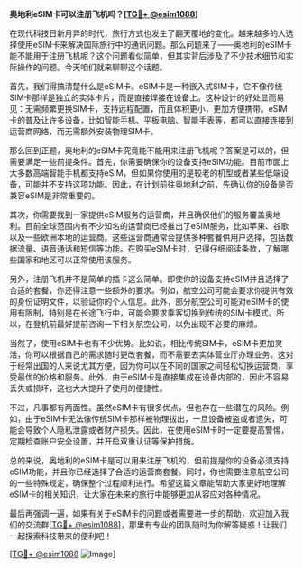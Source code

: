 **奥地利eSIM卡可以注册飞机吗？[[TG💪+ @esim1088](https://t.me/s/esim1088)]**

在现代科技日新月异的时代，旅行方式也发生了翻天覆地的变化。越来越多的人选择使用eSIM卡来解决国际旅行中的通讯问题。那么问题来了——奥地利的eSIM卡能不能用于注册飞机呢？这个问题看似简单，但其实背后涉及了不少技术细节和实际操作的问题。今天咱们就来聊聊这个话题。

首先，我们得搞清楚什么是eSIM卡。eSIM卡是一种嵌入式SIM卡，它不像传统SIM卡那样是独立的实体卡片，而是直接焊接在设备上。这种设计的好处显而易见：无需频繁更换SIM卡，支持远程配置，而且体积更小，更加方便携带。eSIM卡的普及让许多设备，比如智能手机、平板电脑、智能手表等，都可以直接连接到运营商网络，而无需额外安装物理SIM卡。

那么回到正题，奥地利的eSIM卡究竟能不能用来注册飞机呢？答案是可以的，但需要满足一些前提条件。首先，你需要确保你的设备支持eSIM功能。目前市面上大多数高端智能手机都支持eSIM，但如果你使用的是较老的机型或者某些低端设备，可能并不支持这项功能。因此，在计划前往奥地利之前，先确认你的设备是否兼容eSIM是非常重要的。

其次，你需要找到一家提供eSIM服务的运营商，并且确保他们的服务覆盖奥地利。目前全球范围内有不少知名的运营商已经推出了eSIM服务，比如苹果、谷歌以及一些欧洲本地的运营商。这些运营商通常会提供多种套餐供用户选择，包括数据流量、语音通话和短信等功能。在购买eSIM卡时，记得仔细阅读条款，了解哪些国家和地区可以正常使用该服务。

另外，注册飞机并不是简单的插卡这么简单。即使你的设备支持eSIM并且选择了合适的套餐，你还得注意一些额外的要求。例如，航空公司可能会要求你提供有效的身份证明文件，以验证你的个人信息。此外，部分航空公司可能对eSIM卡的使用有限制，特别是在长途飞行中，可能会要求乘客切换到传统的SIM卡模式。所以，在登机前最好提前咨询一下相关航空公司，以免出现不必要的麻烦。

当然了，使用eSIM卡也有不少优势。比如说，相比传统SIM卡，eSIM卡更加灵活，你可以根据自己的需求随时更改套餐，而不需要去实体营业厅办理业务。这对于经常出国的人来说尤其方便，因为你可以在不同的国家之间轻松切换运营商，享受最优的价格和服务。此外，由于eSIM卡是直接集成在设备内部的，因此不容易丢失或损坏，这也大大提升了使用的便捷性。

不过，凡事都有两面性。虽然eSIM卡有很多优点，但也存在一些潜在的风险。例如，由于eSIM卡无法像传统SIM卡那样被物理拔出，一旦设备被盗或者遗失，可能会导致个人隐私泄露或者财产损失。因此，在使用eSIM卡时一定要提高警惕，定期检查账户安全设置，并开启双重认证等保护措施。

总的来说，奥地利的eSIM卡是可以用来注册飞机的，但前提是你的设备必须支持eSIM功能，并且你已经选择了合适的运营商套餐。同时，你也需要注意航空公司的一些特殊规定，确保整个过程顺利进行。希望这篇文章能帮助大家更好地理解eSIM卡的相关知识，让大家在未来的旅行中能够更加从容应对各种情况。

最后再强调一遍，如果有关于eSIM卡的问题或者需要进一步的帮助，欢迎加入我们的交流群[[TG💪+ @esim1088](https://t.me/s/esim1088)]，那里有专业的团队随时为你解答疑惑！让我们一起探索科技带来的便利吧！

[[TG💪+ @esim1088](https://t.me/s/esim1088) ![Image](https://i.postimg.cc/4NQfJmqS/Snipaste-2025-05-13-00-14-12.png)]